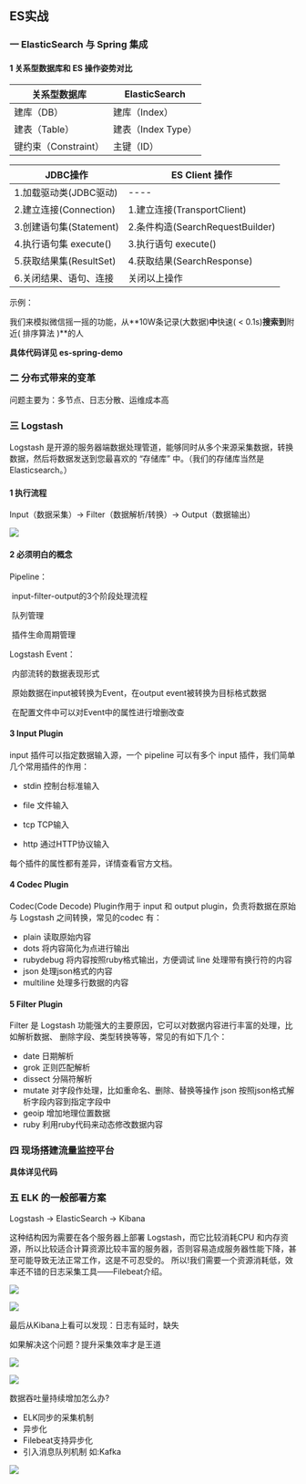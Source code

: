 ## ES实战

### 一 ElasticSearch 与 Spring 集成

#### 1 关系型数据库和 ES 操作姿势对比

| 关系型数据库         | ElasticSearch      |
| -------------------- | ------------------ |
| 建库（DB）           | 建库（Index）      |
| 建表（Table）        | 建表（Index Type） |
| 键约束（Constraint） | 主键（ID）         |

| JDBC操作                | ES Client 操作                   |
| ----------------------- | -------------------------------- |
| 1.加载驱动类(JDBC驱动)  | ----                             |
| 2.建立连接(Connection)  | 1.建立连接(TransportClient)      |
| 3.创建语句集(Statement) | 2.条件构造(SearchRequestBuilder) |
| 4.执行语句集 execute()  | 3.执行语句 execute()             |
| 5.获取结果集(ResultSet) | 4.获取结果(SearchResponse)       |
| 6.关闭结果、语句、连接  | 关闭以上操作                     |

示例：

我们来模拟微信摇一摇的功能，从**10W条记录(大数据)**中**快速( < 0.1s)**搜索到**附近( 排序算法 )**的人

**具体代码详见 es-spring-demo**

### 二 分布式带来的变革

问题主要为：多节点、日志分散、运维成本高

### 三 Logstash

Logstash 是开源的服务器端数据处理管道，能够同时从多个来源采集数据，转换数据，然后将数据发送到您最喜欢的 “存储库” 中。（我们的存储库当然是 Elasticsearch。）

#### 1 执行流程

Input（数据采集）→ Filter（数据解析/转换）→ Output（数据输出）

![](https://github.com/wolfJava/wolfman-middleware/blob/master/middleware-elasticsearch/img/logstash-1.jpg?raw=true)

#### 2 必须明白的概念

Pipeline：

​	input-filter-output的3个阶段处理流程

​	队列管理

​	插件生命周期管理	

Logstash Event：

​	内部流转的数据表现形式

​	原始数据在input被转换为Event，在output event被转换为目标格式数据

​	在配置文件中可以对Event中的属性进行增删改查

#### 3 Input Plugin

input 插件可以指定数据输入源，一个 pipeline 可以有多个 input 插件，我们简单几个常用插件的作用：

- stdin 控制台标准输入
- file 文件输入

- tcp TCP输入

- http 通过HTTP协议输入

每个插件的属性都有差异，详情查看官方文档。

#### 4 Codec Plugin

Codec(Code Decode) Plugin作用于 input 和 output plugin，负责将数据在原始与 Logstash 之间转换，常见的codec 有：

- plain 读取原始内容
- dots 将内容简化为点进行输出
- rubydebug 将内容按照ruby格式输出，方便调试 line 处理带有换行符的内容
- json 处理json格式的内容
- multiline 处理多行数据的内容 

#### 5 Filter Plugin

Filter 是 Logstash 功能强大的主要原因，它可以对数据内容进行丰富的处理，比如解析数据、 删除字段、类型转换等等，常见的有如下几个：

- date 日期解析
- grok 正则匹配解析
- dissect 分隔符解析
- mutate 对字段作处理，比如重命名、删除、替换等操作 json 按照json格式解析字段内容到指定字段中
- geoip 增加地理位置数据
- ruby 利用ruby代码来动态修改数据内容

### 四 现场搭建流量监控平台

**具体详见代码**

### 五 ELK 的一般部署方案

Logstash → ElasticSearch → Kibana

这种结构因为需要在各个服务器上部署 Logstash，而它比较消耗CPU 和内存资源，所以比较适合计算资源比较丰富的服务器，否则容易造成服务器性能下降，甚至可能导致无法正常工作，这是不可忍受的。 所以!我们需要一个资源消耗低，效率还不错的日志采集工具——Filebeat介绍。

![](https://github.com/wolfJava/wolfman-middleware/blob/master/middleware-elasticsearch/img/elk-1.jpg?raw=true)

![](https://github.com/wolfJava/wolfman-middleware/blob/master/middleware-elasticsearch/img/elk-2.jpg?raw=true)

最后从Kibana上看可以发现：日志有延时，缺失

如果解决这个问题？提升采集效率才是王道

![](https://github.com/wolfJava/wolfman-middleware/blob/master/middleware-elasticsearch/img/elk-3.jpg?raw=true)

![](https://github.com/wolfJava/wolfman-middleware/blob/master/middleware-elasticsearch/img/elk-4.jpg?raw=true)

数据吞吐量持续增加怎么办?

- ELK同步的采集机制
- 异步化 
- Filebeat支持异步化
- 引入消息队列机制 如:Kafka 

![](https://github.com/wolfJava/wolfman-middleware/blob/master/middleware-elasticsearch/img/elk-5.jpg?raw=true)







